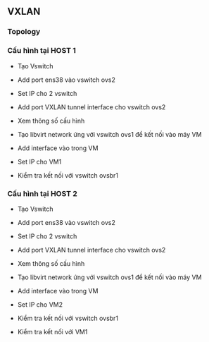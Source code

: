 ## VXLAN

### Topology

<src img="">
  
### Cấu hình tại HOST 1

 - Tạo Vswitch
  
 - Add port ens38 vào vswitch ovs2
  
 - Set IP cho 2 vswitch
  
 - Add port VXLAN tunnel interface cho vswitch ovs2
   
 - Xem thông số cấu hình
  
 - Tạo libvirt network ứng với vswitch ovs1 để kết nối vào máy VM
 
 - Add interface vào trong VM
  
 - Set IP cho VM1
  
 - Kiểm tra kết nối với vswitch ovsbr1
  
  
  
### Cấu hình tại HOST 2
  

 - Tạo Vswitch
  
 - Add port ens38 vào vswitch ovs2
  
 - Set IP cho 2 vswitch
  
 - Add port VXLAN tunnel interface cho vswitch ovs2
   
 - Xem thông số cấu hình
  
 - Tạo libvirt network ứng với vswitch ovs1 để kết nối vào máy VM
 
 - Add interface vào trong VM
  
 - Set IP cho VM2
  
 - Kiểm tra kết nối với vswitch ovsbr1
  
  - Kiểm tra kết nối với VM1
  
